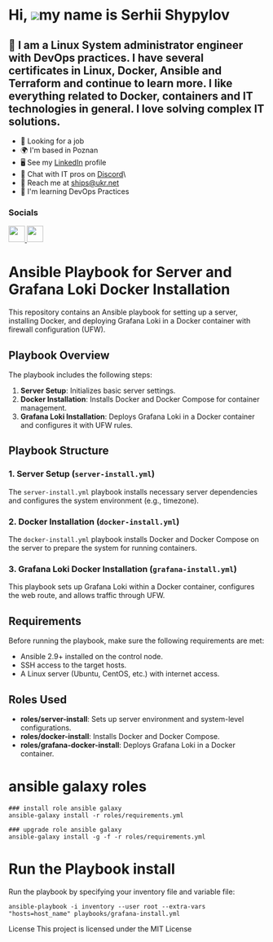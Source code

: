 Hi, ![](https://user-images.githubusercontent.com/18350557/176309783-0785949b-9127-417c-8b55-ab5a4333674e.gif)my name is Serhii Shypylov
=========================================================================================================================================

💛 I am a Linux System administrator engineer with DevOps practices. I have several certificates in Linux, Docker, Ansible and Terraform and continue to learn more. I like everything related to Docker, containers and IT technologies in general. I love solving complex IT solutions.
-------------------------------

* 💼 Looking for a job
* 🌍 I'm based in Poznan
* 🖥️ See my [LinkedIn](https://github.com/Shipssv83) profile 
* 👾 Chat with IT pros on [Discord](https://discord.com/shipssv_19055)\
* 📧 Reach me at ships@ukr.net
* 🧠 I'm learning DevOps Practices

### Socials

<p align="left"> <a href="https://github.com/Shipssv83" target="_blank" rel="noreferrer"> <picture> <source media="(prefers-color-scheme: dark)" srcset="https://raw.githubusercontent.com/danielcranney/readme-generator/main/public/icons/socials/github-dark.svg" /> <source media="(prefers-color-scheme: light)" srcset="https://raw.githubusercontent.com/danielcranney/readme-generator/main/public/icons/socials/github.svg" /> <img src="https://raw.githubusercontent.com/danielcranney/readme-generator/main/public/icons/socials/github.svg" width="32" height="32" /> </picture> </a> <a href="https://www.linkedin.com/in/sergey-shipilov-7262a31b4/" target="_blank" rel="noreferrer"> <picture> <source media="(prefers-color-scheme: dark)" srcset="https://raw.githubusercontent.com/danielcranney/readme-generator/main/public/icons/socials/linkedin-dark.svg" /> <source media="(prefers-color-scheme: light)" srcset="https://raw.githubusercontent.com/danielcranney/readme-generator/main/public/icons/socials/linkedin.svg" /> <img src="https://raw.githubusercontent.com/danielcranney/readme-generator/main/public/icons/socials/linkedin.svg" width="32" height="32" /> </picture> </a></p>

# Ansible Playbook for Server and Grafana Loki Docker Installation

This repository contains an Ansible playbook for setting up a server, installing Docker, and deploying Grafana Loki in a Docker container with firewall configuration (UFW).

## Playbook Overview

The playbook includes the following steps:
1. **Server Setup**: Initializes basic server settings.
2. **Docker Installation**: Installs Docker and Docker Compose for container management.
3. **Grafana Loki Installation**: Deploys Grafana Loki in a Docker container and configures it with UFW rules.

## Playbook Structure

### 1. Server Setup (`server-install.yml`)
The `server-install.yml` playbook installs necessary server dependencies and configures the system environment (e.g., timezone).

### 2. Docker Installation (`docker-install.yml`)
The `docker-install.yml` playbook installs Docker and Docker Compose on the server to prepare the system for running containers.

### 3. Grafana Loki Docker Installation (`grafana-install.yml`)
This playbook sets up Grafana Loki within a Docker container, configures the web route, and allows traffic through UFW.

## Requirements

Before running the playbook, make sure the following requirements are met:
- Ansible 2.9+ installed on the control node.
- SSH access to the target hosts.
- A Linux server (Ubuntu, CentOS, etc.) with internet access.

## Roles Used

- **roles/server-install**: Sets up server environment and system-level configurations.
- **roles/docker-install**: Installs Docker and Docker Compose.
- **roles/grafana-docker-install**: Deploys Grafana Loki in a Docker container.


# ansible galaxy roles

```
### install role ansible galaxy
ansible-galaxy install -r roles/requirements.yml

### upgrade role ansible galaxy 
ansible-galaxy install -g -f -r roles/requirements.yml
```

# Run the Playbook install
Run the playbook by specifying your inventory file and variable file:

```
ansible-playbook -i inventory --user root --extra-vars "hosts=host_name" playbooks/grafana-install.yml
```

License
This project is licensed under the MIT License